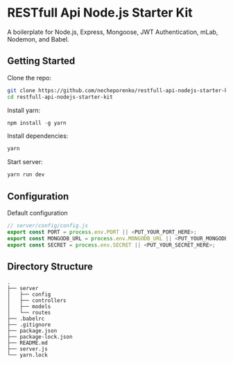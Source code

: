 # RESTfull Api Node.js Starter Kit

A boilerplate for Node.js, Express, Mongoose, JWT Authentication, mLab, Nodemon, and Babel.

## Getting Started

Clone the repo:
```sh
git clone https://github.com/necheporenko/restfull-api-nodejs-starter-kit.git
cd restfull-api-nodejs-starter-kit
```

Install yarn:
```js
npm install -g yarn
```

Install dependencies:
```sh
yarn
```

Start server:
```sh
yarn run dev
```

## Configuration
Default configuration
```js
// server/config/config.js
export const PORT = process.env.PORT || <PUT_YOUR_PORT_HERE>;
export const MONGODB_URL = process.env.MONGODB_URL || <PUT_YOUR_MONGODB_URL_HERE>;
export const SECRET = process.env.SECRET || <PUT_YOUR_SECRET_HERE>;
```

## Directory Structure

```
.
├── server
│   ├── config
│   ├── controllers
│   ├── models
│   └── routes
├── .babelrc
├── .gitignore
├── package.json
├── package-lock.json
├── README.md
├── server.js
└── yarn.lock
```